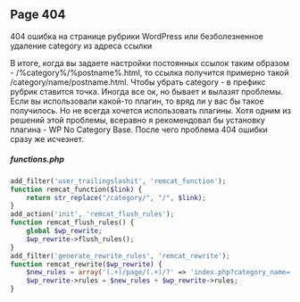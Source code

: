 ## Page 404

<!--![](../../img/)-->
404 ошибка на странице рубрики WordPress или безболезненное удаление category из адреса ссылки

 В итоге, когда вы задаете настройки постоянных ссылок таким образом - /%category%/%postname%.html, то ссылка получится примерно такой /category/name/postname.html. Чтобы убрать category - в префикс рубрик ставится точка. Иногда все ок, но бывает и вылазят проблемы. Если вы использовали какой-то плагин, то вряд ли у вас бы такое получилось. Но не всегда хочется использовать плагины. Хотя одним из решений этой проблемы, всеравно я рекомендовал бы установку плагина - WP No Category Base. После чего проблема 404 ошибки сразу же исчезнет.

##### functions.php

```php
add_filter('user_trailingslashit', 'remcat_function');
function remcat_function($link) {
    return str_replace("/category/", "/", $link);
}
add_action('init', 'remcat_flush_rules');
function remcat_flush_rules() {
    global $wp_rewrite;
    $wp_rewrite->flush_rules();
}
add_filter('generate_rewrite_rules', 'remcat_rewrite');
function remcat_rewrite($wp_rewrite) {
    $new_rules = array('(.+)/page/(.+)/?' => 'index.php?category_name='.$wp_rewrite->preg_index(1).'&paged='.$wp_rewrite->preg_index(2));
    $wp_rewrite->rules = $new_rules + $wp_rewrite->rules;
}


```


<!--vue-and-the-wordpress-rest-api [Links](http://bionicteaching.com/vue-and-the-wordpress-rest-api/)-->